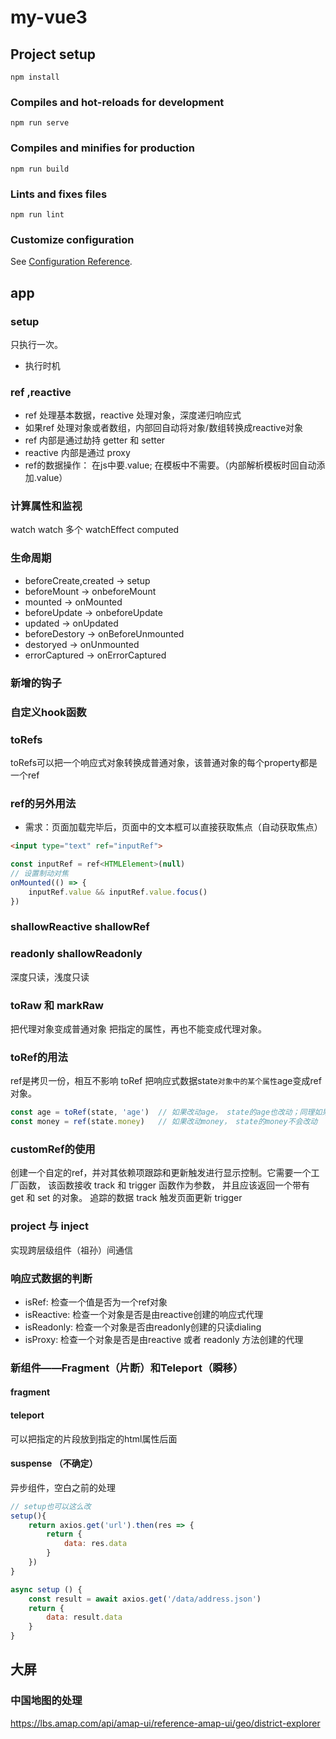 # my-vue3

## Project setup
```
npm install
```

### Compiles and hot-reloads for development
```
npm run serve
```

### Compiles and minifies for production
```
npm run build
```

### Lints and fixes files
```
npm run lint
```

### Customize configuration
See [Configuration Reference](https://cli.vuejs.org/config/).

## app
### setup 
只执行一次。
 + 执行时机

### ref ,reactive
+ ref 处理基本数据，reactive 处理对象，深度递归响应式
+ 如果ref 处理对象或者数组，内部回自动将对象/数组转换成reactive对象
+ ref 内部是通过劫持 getter 和 setter
+ reactive 内部是通过 proxy
+ ref的数据操作： 在js中要.value; 在模板中不需要。（内部解析模板时回自动添加.value）

### 计算属性和监视
watch
watch 多个
watchEffect
computed

### 生命周期
+ beforeCreate,created -> setup
+ beforeMount -> onbeforeMount
+ mounted -> onMounted
+ beforeUpdate -> onbeforeUpdate
+ updated -> onUpdated
+ beforeDestory -> onBeforeUnmounted
+ destoryed -> onUnmounted
+ errorCaptured -> onErrorCaptured

### 新增的钩子

### 自定义hook函数

### toRefs
toRefs可以把一个响应式对象转换成普通对象，该普通对象的每个property都是一个ref


### ref的另外用法
+ 需求：页面加载完毕后，页面中的文本框可以直接获取焦点（自动获取焦点）
```html
<input type="text" ref="inputRef">
```
```js
const inputRef = ref<HTMLElement>(null)
// 设置制动对焦
onMounted(() => {
	inputRef.value && inputRef.value.focus()
})
```

### shallowReactive shallowRef

### readonly shallowReadonly
深度只读，浅度只读

### toRaw 和 markRaw
把代理对象变成普通对象
把指定的属性，再也不能变成代理对象。

### toRef的用法
ref是拷贝一份，相互不影响
toRef 把响应式数据state`对象中的某个属性`age变成ref对象。
```js
const age = toRef(state, 'age')  // 如果改动age， state的age也改动；同理如果state的age改动过，age也改动。
const money = ref(state.money)   // 如果改动money， state的money不会改动
```

### customRef的使用
创建一个自定的ref，并对其依赖项跟踪和更新触发进行显示控制。它需要一个工厂函数，
该函数接收 track 和 trigger 函数作为参数，
并且应该返回一个带有 get 和 set 的对象。
追踪的数据 track
触发页面更新 trigger

### project 与 inject
实现跨层级组件（祖孙）间通信

### 响应式数据的判断
+ isRef: 检查一个值是否为一个ref对象
+ isReactive: 检查一个对象是否是由reactive创建的响应式代理
+ isReadonly: 检查一个对象是否由readonly创建的只读dialing
+ isProxy: 检查一个对象是否是由reactive 或者 readonly 方法创建的代理

### 新组件——Fragment（片断）和Teleport（瞬移）
#### fragment
#### teleport 
可以把指定的片段放到指定的html属性后面
#### suspense （不确定）
异步组件，空白之前的处理
```js
// setup也可以这么改
setup(){
	return axios.get('url').then(res => {
		return {
			data: res.data
        }
    })
}

async setup () {
	const result = await axios.get('/data/address.json')
    return {
		data: result.data
    }
}
```

## 大屏
### 中国地图的处理
https://lbs.amap.com/api/amap-ui/reference-amap-ui/geo/district-explorer


